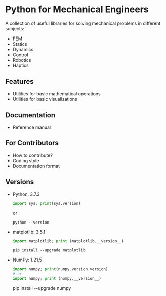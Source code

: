 # Python for Mechanical Engineers
A collection of useful libraries for solving mechanical problems in different 
subjects:
- FEM
- Statics
- Dynamics
- Control
- Robotics
- Haptics

## Features
- Utilities for basic mathematical operations
- Utilities for basic visualizations

## Documentation
- Reference manual

## For Contributors
- How to contribute?
- Coding style
- Documentation format

## Versions
- Python: 3.7.3
    ```python
    import sys; print(sys.version)
    ```
    or
    ```
    python --version
    ```
- matplotlib: 3.5.1
    ```python
    import matplotlib; print (matplotlib.__version__)
    ```
    ```
    pip install --upgrade matplotlib
    ```
- NumPy: 1.21.5
    ```python
    import numpy; print(numpy.version.version)
    # or
    import numpy; print (numpy.__version__)
    ```
    pip install --upgrade numpy
    ```